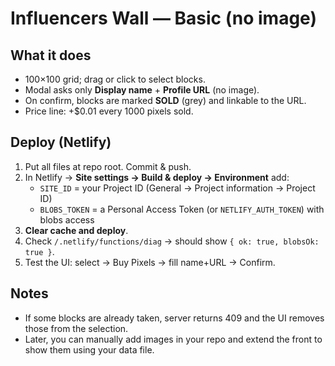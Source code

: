 Influencers Wall — Basic (no image)
=====================================

What it does
------------
- 100×100 grid; drag or click to select blocks.
- Modal asks only **Display name** + **Profile URL** (no image).
- On confirm, blocks are marked **SOLD** (grey) and linkable to the URL.
- Price line: +$0.01 every 1000 pixels sold.

Deploy (Netlify)
----------------
1) Put all files at repo root. Commit & push.
2) In Netlify → **Site settings → Build & deploy → Environment** add:
   - `SITE_ID` = your Project ID (General → Project information → Project ID)
   - `BLOBS_TOKEN` = a Personal Access Token (or `NETLIFY_AUTH_TOKEN`) with blobs access
3) **Clear cache and deploy**.
4) Check `/.netlify/functions/diag` → should show `{ ok: true, blobsOk: true }`.
5) Test the UI: select → Buy Pixels → fill name+URL → Confirm.

Notes
-----
- If some blocks are already taken, server returns 409 and the UI removes those from the selection.
- Later, you can manually add images in your repo and extend the front to show them using your data file.
